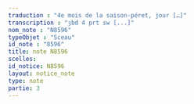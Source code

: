 ```yaml
---
traduction : "4e mois de la saison-péret, jour […]"
transcription : "ȝbd 4 prt sw [...]"
nom_note : "N8596"
typeObjet : "Sceau"
id_note : "8596"
title: note N8596
scelles: 
id_notice: N8596
layout: notice_note
type: note
partie: 3
---
```

